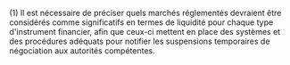 (1) Il est nécessaire de préciser quels marchés réglementés devraient être considérés comme significatifs en termes de liquidité pour chaque type d'instrument financier, afin que ceux-ci mettent en place des systèmes et des procédures adéquats pour notifier les suspensions temporaires de négociation aux autorités compétentes.